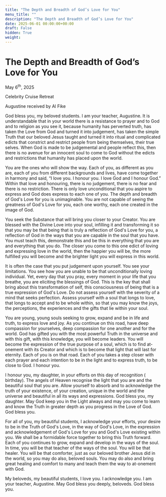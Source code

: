 ```yaml
---
title: "The Depth and Breadth of God’s Love for You"
menu_title: ""
description: "The Depth and Breadth of God’s Love for You"
date: 2025-06-01 00:00:00+00:00
draft: False
hidden: True
weight:
---
```

# The Depth and Breadth of God’s Love for You

May 6<sup>th</sup>, 2025

Celebrity Cruise Retreat

Augustine received by Al Fike

God bless you, my beloved students. I am your teacher, Augustine. It is understandable that in your world there is a resistance to prayer and to God and to religion as you see it, because humanity has perverted truth, has taken the Love from God and turned it into judgement, has taken the simple Truth that our beloved Jesus taught and turned it into ritual and complicated edicts that constrict and restrict people from being themselves, their true selves. When God is made to be judgemental and people reflect this, then there is no avenue for an innocent soul to come to God without the edicts and restrictions that humanity has placed upon the world.

You are the ones who will show the way. Each of you, as different as you are, each of you from different backgrounds and lives, have come together in harmony and said, “I love you. I honour you. I love God and I honour God.” Within that love and honouring, there is no judgement, there is no fear and there is no restriction. There is only love unconditional that you aspire to express and God does express to each one of you. The depth and breadth of God's Love for you is unimaginable. You are not capable of seeing the greatness of God's Love for you, each one worthy, each one created in the image of God.

You seek the Substance that will bring you closer to your Creator. You are blessed with the Divine Love into your soul, infilling it and transforming it so that you may be that being that is truly a reflection of God's Love for you, a reflection of God in the ways that you are capable in the soul that you have. You must teach this, demonstrate this and be this in everything that you are and everything that you do. The closer you come to this one edict of loving and expressing love in the world, then the happier you will be, the more fulfilled you will become and the brighter light you will express in this world.

It is often the case that you put judgement upon yourself. You see your limitations. You see how you are unable to be that unconditionally loving individual. Yet, every day that you pray, every moment in your life that you breathe, you are eliciting the blessings of God. This is the key that shall bring about this transformation of self, this consciousness of being that is a true expression of God's Love. Do not assess yourself with the severity of a mind that seeks perfection. Assess yourself with a soul that longs to love, that longs to accept and to be whole within, so that you may know the joys, the perceptions, the experiences and the gifts that lie within your soul.

You are young, young souls seeking to grow, expand and be in life and truth, to express love and joy. As you continue on this road, have deep compassion for yourselves, deep compassion for one another and for the world. God has gifted you with the most powerful Truth in the universe and with this gift, with this knowledge, you will become leaders. You will become the expression of the true purpose of a soul, which is to find at-onement with its Creator and which is to become that light that will last for eternity. Each of you is on that road. Each of you takes a step closer with each prayer and each intention to be in the light and to express truth, to be close to God. I honour you.

I honour you, my daughter, in your efforts on this day of recognition ( birthday). The angels of Heaven recognise the light that you are and the beautiful soul that you are. Allow yourself to absorb and to acknowledge the truth of your existence, of your creation, unique in the world and the universe and beautiful in all its ways and expressions. God bless you, my daughter. May God keep you in the Light always and may you come to learn and know the Truth in greater depth as you progress in the Love of God. God bless you.

For all of you, my beautiful students, I acknowledge your efforts, your desire to be in the Truth of God's Love, in the way of God's Love, in the expression and acknowledgement of God's Love for you and God's Love existing within you. We shall be a formidable force together to bring this Truth forward. Each of you continues to grow, expand and develop in the ways of the soul. In time, you will be that teacher of the ways of the soul. You will be that healer. You will be that comforter, just as our beloved brother Jesus did in the world, so you may do also, beloved souls. You may do also and bring great healing and comfort to many and teach them the way to at-onement with God.

My beloveds, my beautiful students, I love you. I acknowledge you. I am your teacher, Augustine. May God bless you deeply, beloveds. God bless you.
